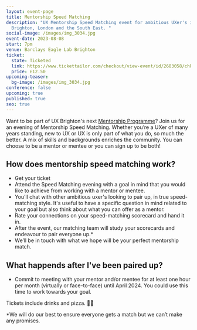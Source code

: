 ```yaml
---
layout: event-page
title: Mentorship Speed Matching
description: "UX Mentorship Speed Matching event for ambitious UXer's in
  Brighton, London and the South East. "
social-image: /images/img_3034.jpg
event-date: 2023-08-08
start: 7pm
venue: Barclays Eagle Lab Brighton
ticket:
  state: Ticketed
  link: https://www.tickettailor.com/checkout/view-event/id/2683058/chk/6bd3/?modal_widget=true&widget=true
  price: £12.50
upcoming-teaser:
  bg-image: /images/img_3034.jpg
conference: false
upcoming: true
published: true
seo: true
---
```

Want to be part of UX Brighton's next [Mentorship Programme](https://uxbri.org/mentorship)? Join us for an evening of Mentorship Speed Matching. Whether you’re a UXer of many years standing, new to UX or UX is only part of what you do, so much the better. A mix of skills and backgrounds enriches the community. You can choose to be a mentor or mentee or you can sign up to be both! 

## **How does mentorship speed matching work?**

* Get your ticket
* Attend the Speed Matching evening with a goal in mind that you would like to achieve from working with a mentor or mentee. 
* You’ll chat with other ambitious uxer's looking to pair up, in true speed-matching style. It's useful to have a specific question in mind related to your goal but also think about what you can offer as a mentor.
* Rate your connections on your speed-matching scorecard and hand it in.
* After the event, our matching team will study your scorecards and endeavour to pair everyone up.*
* We’ll be in touch with what we hope will be your perfect mentorship match.

## **What happends after I've been paired up?**

* Commit to meeting with your mentor and/or mentee for at least one hour per month (virtually or face-to-face) until April 2024. You could use this time to work towards your goal. 

Tickets include drinks and pizza. 🍕🥤

\*We will do our best to ensure everyone gets a match but we can’t make any promises.